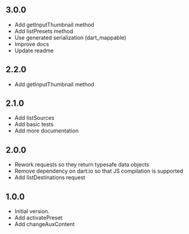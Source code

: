 ## 3.0.0

- Add getInputThumbnail method
- Add listPresets method
- Use generated serialization (dart_mappable)
- Improve docs
- Update readme

## 2.2.0

- Add getInputThumbnail method

## 2.1.0

- Add listSources
- Add basic tests
- Add more documentation

## 2.0.0

- Rework requests so they return typesafe data objects
- Remove dependency on dart:io so that JS compilation is supported
- Add listDestinations request

## 1.0.0

- Initial version.
- Add activatePreset
- Add changeAuxContent
